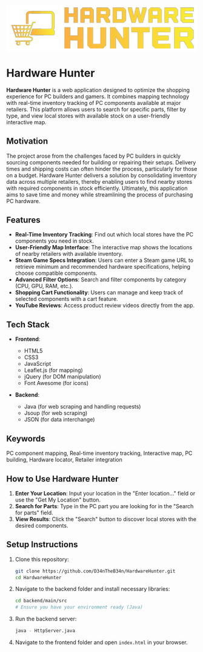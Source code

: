 ![Hardware Hunter Logo](https://github.com/HardwareHunter/HardwareHunter/blob/master/images/logo.png)

# Hardware Hunter

**Hardware Hunter** is a web application designed to optimize the shopping experience for PC builders and gamers. It combines mapping technology with real-time inventory tracking of PC components available at major retailers. This platform allows users to search for specific parts, filter by type, and view local stores with available stock on a user-friendly interactive map.

## Motivation

The project arose from the challenges faced by PC builders in quickly sourcing components needed for building or repairing their setups. Delivery times and shipping costs can often hinder the process, particularly for those on a budget. Hardware Hunter delivers a solution by consolidating inventory data across multiple retailers, thereby enabling users to find nearby stores with required components in stock efficiently. Ultimately, this application aims to save time and money while streamlining the process of purchasing PC hardware.

## Features
- **Real-Time Inventory Tracking**: Find out which local stores have the PC components you need in stock.
- **User-Friendly Map Interface**: The interactive map shows the locations of nearby retailers with available inventory.
- **Steam Game Specs Integration**: Users can enter a Steam game URL to retrieve minimum and recommended hardware specifications, helping choose compatible components.
- **Advanced Filter Options**: Search and filter components by category (CPU, GPU, RAM, etc.).
- **Shopping Cart Functionality**: Users can manage and keep track of selected components with a cart feature.
- **YouTube Reviews**: Access product review videos directly from the app.

## Tech Stack

- **Frontend**: 
  - HTML5
  - CSS3
  - JavaScript
  - Leaflet.js (for mapping)
  - jQuery (for DOM manipulation)
  - Font Awesome (for icons)

- **Backend**: 
  - Java (for web scraping and handling requests)
  - Jsoup (for web scraping)
  - JSON (for data interchange)

## Keywords
PC component mapping, Real-time inventory tracking, Interactive map, PC building, Hardware locator, Retailer integration

## How to Use Hardware Hunter
1. **Enter Your Location**: Input your location in the "Enter location..." field or use the "Get My Location" button.
2. **Search for Parts**: Type in the PC part you are looking for in the "Search for parts" field.
3. **View Results**: Click the "Search" button to discover local stores with the desired components.

## Setup Instructions
1. Clone this repository:
   ```bash
   git clone https://github.com/D34nTheB34n/HardwareHunter.git
   cd HardwareHunter
   ```
2. Navigate to the backend folder and install necessary libraries:
   ```bash
   cd backend/main/src
   # Ensure you have your environment ready (Java)
   ```
3. Run the backend server:
   ```bash
   java - HttpServer.java
   ```
4. Navigate to the frontend folder and open `index.html` in your browser.

